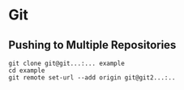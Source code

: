 # Git

## Pushing to Multiple Repositories

~~~
git clone git@git...:... example
cd example
git remote set-url --add origin git@git2...:..
~~~
